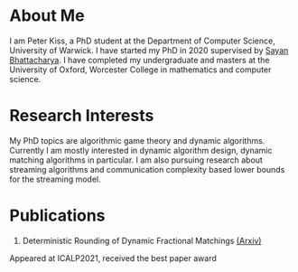 # About Me

I am Peter Kiss, a PhD student at the Department of Computer Science, University of Warwick. I have started my PhD in 2020 supervised by [Sayan Bhattacharya](https://www.dcs.warwick.ac.uk/~u1671158/). I have completed my undergraduate and masters at the University of Oxford, Worcester College in mathematics and computer science.

# Research Interests

My PhD topics are algorithmic game theory and dynamic algorithms. Currently I am mostly interested in dynamic algorithm design, dynamic matching algorithms in particular. I am also pursuing research about streaming algorithms and communication complexity based lower bounds for the streaming model.

# Publications

1. Deterministic Rounding of Dynamic Fractional Matchings [(Arxiv)](https://arxiv.org/abs/2105.01615)

Appeared at ICALP2021, received the best paper award



